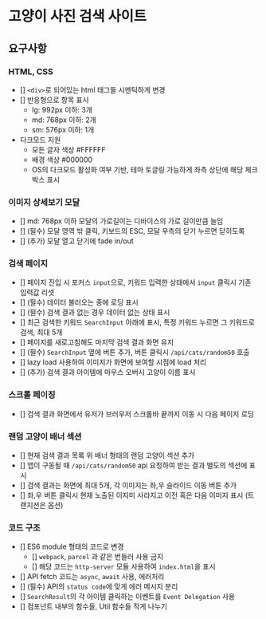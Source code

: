 # 고양이 사진 검색 사이트

## 요구사항

### HTML, CSS

- [] `<div>`로 되어있는 html 태그들 시멘틱하게 변경
- [] 반응형으로 항목 표시
  - lg: 992px 이하: 3개
  - md: 768px 이하: 2개
  - sm: 576px 이하: 1개
- 다크모드 지원
  - 모든 글자 색상 #FFFFFF
  - 배경 색상 #000000
  - OS의 다크모드 활성화 여부 기반, 테마 토글링 가능하게 좌측 상단에 해당 체크박스 표시

### 이미지 상세보기 모달

- [] md: 768px 이하 모달의 가로길이는 디바이스의 가로 길이만큼 늘임
- [] (필수) 모달 영역 밖 클릭, 키보드의 ESC, 모달 우측의 닫기 누르면 닫히도록
- [] (추가) 모달 열고 닫기에 fade in/out

### 검색 페이지

- [] 페이지 진입 시 포커스 `input`으로, 키워드 입력한 상태에서 `input` 클릭시 기존 입력값 리셋
- [] (필수) 데이터 불러오는 중에 로딩 표시
- [] (필수) 검색 결과 없는 경우 데이터 없는 상태 표시
- [] 최근 검색한 키워드 `SearchInput` 아래에 표시, 특정 키워드 누르면 그 키워드로 검색, 최대 5개
- [] 페이지를 새로고침해도 마지막 검색 결과 화면 유지
- [] (필수) `SearchInput` 옆에 버튼 추가, 버튼 클릭시 `/api/cats/random50` 호출
- [] lazy load 사용하여 이미지가 화면에 보여할 시점에 load 처리
- [] (추가) 검색 결과 아이템에 마우스 오버시 고양이 이름 표시

### 스크롤 페이징

- [] 검색 결과 화면에서 유저가 브러우저 스크롤바 끝까지 이동 시 다음 페이지 로딩

### 랜덤 고양이 배너 섹션

- [] 현재 검색 결과 목록 위 배너 형태의 랜덤 고양이 섹션 추가
- [] 앱이 구동될 때 `/api/cats/random50` api 요청하여 받는 결과 별도의 섹션에 표시
- [] 검색 결과는 화면에 최대 5개, 각 이미지는 좌,우 슬라이드 이동 버튼 추가
- [] 좌,우 버튼 클릭시 현재 노출된 이지미 사라지고 이전 혹은 다음 이미지 표시 (트랜지션은 옵션)

### 코드 구조

- [] ES6 module 형태의 코드로 변경
  - [] `webpack`, `parcel` 과 같은 번들러 사용 금지
  - [] 해당 코드는 `http-server` 모듈 사용하여 `index.html`을 표시
- [] API fetch 코드는 `async`, `await` 사용, 에러처리
- [] (필수) API의 `status code`에 맞게 에러 메시지 분리
- [] `SearchResult`의 각 아이템 클릭하는 이벤트를 `Event Delegation` 사용
- [] 컴포넌트 내부의 함수들, Util 함수들 작게 나누기
